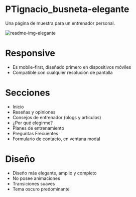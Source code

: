 # PTignacio_busneta-elegante
Una página de muestra para un entrenador personal.

![readme-img-elegante](https://github.com/user-attachments/assets/1e973da8-7708-449e-a59e-a021a229dd19)

# Responsive 
- Es mobile-first, diseñado primero en dispositivos móviles
- Compatible con cualquier resolución de pantalla

# Secciones
- Inicio
- Reseñas y opiniones
- Consejos de entrenador (blogs y artículos)
- ¿Por qué elegirme?
- Planes de entrenamiento
- Preguntas Frecuentes
- Formulario de contacto, en ventana modal

# Diseño
- Diseño más elegante, amplio y completo
- No posee animaciones
- Transiciones suaves
- Tema oscuro predominante
